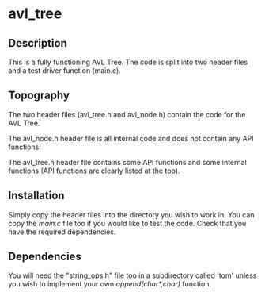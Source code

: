 # avl_tree

## Description
This is a fully functioning AVL Tree. The code is split into two header files and a test driver function (main.c).

## Topography

The two header files (avl_tree.h and avl_node.h) contain the code for the AVL Tree.

The avl_node.h header file is all internal code and does not contain any API functions.

The avl_tree.h header file contains some API functions and some internal functions (API functions are clearly
listed at the top).

## Installation

Simply copy the header files into the directory you wish to work in. You can copy the *main.c* file too if you
would like to test the code.
Check that you have the required dependencies.

## Dependencies

You will need the "string_ops.h" file too in a subdirectory called 'tom' unless you wish to implement your own
_append(char*,char)_ function.

